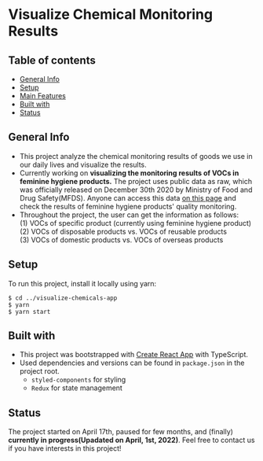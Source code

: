 # Visualize Chemical Monitoring Results

## Table of contents

- [General Info](#general-info)
- [Setup](#setup)
- [Main Features](#main-features)
- [Built with](#built-with)
- [Status](#status)

## General Info

- This project analyze the chemical monitoring results of goods we use in our daily lives and visualize the results.
- Currently working on <b>visualizing the monitoring results of VOCs in feminine hygiene products.</b> The project uses public data as raw, which was officially released on December 30th 2020 by Ministry of Food and Drug Safety(MFDS). Anyone can access this data [on this page](https://www.mfds.go.kr/brd/m_99/view.do?seq=44922) and check the results of feminine hygiene products' quality monitoring.
- Throughout the project, the user can get the information as follows:<br />
  (1) VOCs of specific product (currently using feminine hygiene product) <br />
  (2) VOCs of disposable products vs. VOCs of reusable products <br />
  (3) VOCs of domestic products vs. VOCs of overseas products <br />

## Setup

To run this project, install it locally using yarn:

```
$ cd ../visualize-chemicals-app
$ yarn
$ yarn start
```

## Built with

- This project was bootstrapped with [Create React App](https://github.com/facebook/create-react-app) with TypeScript.
- Used dependencies and versions can be found in `package.json` in the project root.
  - `styled-components` for styling
  - `Redux` for state management 

## Status

The project started on April 17th, paused for few months, and (finally) **currently in progress(Upadated on April, 1st, 2022)**. Feel free to contact us if you have interests in this project!
